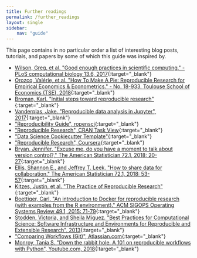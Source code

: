 ```yaml
---
title: Further readings
permalink: /further_readings
layout: single
sidebar:
    nav: "guide"
---
```

This page contains in no particular order a list of interesting blog posts, tutorials, and papers by some of which this guide was inspired by.

* [Wilson, Greg, et al. "Good enough practices in scientific computing." - PLoS computational biology 13.6, 2017](http://journals.plos.org/ploscompbiol/article?id=10.1371/journal.pcbi.1005510){:target="_blank"}
* [Orozco, Valérie, et al. "How To Make A Pie: Reproducible Research for Empirical Economics & Econometrics." - No. 18-933. Toulouse School of Economics (TSE), 2018](https://www.tse-fr.eu/publications/how-make-pie-reproducible-research-empirical-economics-econometrics){:target="_blank"}
* [Broman, Karl. "Initial steps toward reproducible research"](http://kbroman.org/steps2rr/){:target="_blank"}
* [Vanderplas, Jake. "Reproducible data analysis in Jupyter", 2017](https://jakevdp.github.io/blog/2017/03/03/reproducible-data-analysis-in-jupyter/){:target="_blank"}
* ["Reproducibility Guide", ropensci](http://ropensci.github.io/reproducibility-guide/sections/introduction/){:target="_blank"}
* ["Reproducible Research", CRAN Task View](https://cran.r-project.org/web/views/ReproducibleResearch.html){:target="_blank"}
* ["Data Science Cookiecutter Template"](http://drivendata.github.io/cookiecutter-data-science/){:target="_blank"}
* ["Reproducible Research", Coursera](https://www.coursera.org/learn/reproducible-research){:target="_blank"}
* [Bryan, Jennifer. "Excuse me, do you have a moment to talk about version control?," The American Statistician 72.1, 2018: 20-27](https://amstat.tandfonline.com/doi/abs/10.1080/00031305.2017.1399928?casa_token=FrgyUebyLgsAAAAA%3AhHUqKa4G2BdXeZ0TlB3m3WhvHX22EXBoCbFku0XfMiWLd2v_PAn8udQmw02zYDZXiiVl_LjVUw0D&#.W3kHZpMzbUI){:target="_blank"}
* [Ellis, Shannon E., and Jeffrey T. Leek. "How to share data for collaboration." The American Statistician 72.1, 2018: 53-57](https://amstat.tandfonline.com/doi/full/10.1080/00031305.2017.1375987?src=recsys#.W3kHl5MzbUI){:target="_blank"}
* [Kitzes, Justin, et al. "The Practice of Reproducible Research"](https://www.practicereproducibleresearch.org/){:target="_blank"}
* [Boettiger, Carl. "An introduction to Docker for reproducible research (with examples from the R environment)." ACM SIGOPS Operating Systems Review 49.1, 2015: 71-79](https://dl.acm.org/citation.cfm?id=2723882){:target="_blank"}
* [Stodden, Victoria, and Sheila Miguez. "Best Practices for Computational Science: Software Infrastructure and Environments for Reproducible and Extensible Research", 2013](https://papers.ssrn.com/sol3/papers.cfm?abstract_id=2322276){:target="_blank"}
* ["Comparing Workflows (Git)", Atlassian.com](https://www.atlassian.com/git/tutorials/comparing-workflows){:target="_blank"}
* [Monroy, Tania S. "Down the rabbit hole. A 101 on reproducible workflows with Python", Youtube.com, 2018](https://www.youtube.com/watch?v=VAXCrDrAPo0){:target="_blank"}
